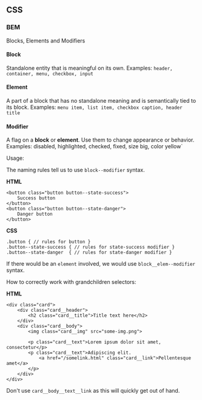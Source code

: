 ## CSS

### BEM

Blocks, Elements and Modifiers

#### Block

Standalone entity that is meaningful on its own.
Examples: `header, container, menu, checkbox, input`

#### Element

A part of a block that has no standalone meaning and is semantically tied to its block.
Examples: `menu item, list item, checkbox caption, header title`

#### Modifier

A flag on a **block** or **element**. Use them to change appearance or behavior.
Examples: disabled, highlighted, checked, fixed, size big, color yellow`

Usage:

The naming rules tell us to use `block--modifier` syntax.

__HTML__

```
<button class="button button--state-success">
	Success button
</button>
<button class="button button--state-danger">
	Danger button
</button>
```

__CSS__

```
.button { // rules for button }
.button--state-success { // rules for state-success modifier }
.button--state-danger  { // rules for state-danger modifier }
```

If there would be an `element` involved, we would use `block__elem--modifier` syntax.

How to correctly work with grandchildren selectors:

__HTML__

```
<div class="card">
    <div class="card__header">
        <h2 class="card__title">Title text here</h2>
    </div>
    <div class="card__body">
        <img class="card__img" src="some-img.png">

        <p class="card__text">Lorem ipsum dolor sit amet, consectetur</p>
        <p class="card__text">Adipiscing elit.
            <a href="/somelink.html" class="card__link">Pellentesque amet</a>
        </p>
    </div>
</div>
```

Don't use `card__body__text__link` as this will quickly get out of hand.